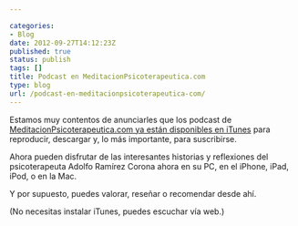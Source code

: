 ```yaml
---

categories:
- Blog
date: 2012-09-27T14:12:23Z
published: true
status: publish
tags: []
title: Podcast en MeditacionPsicoterapeutica.com
type: blog
url: /podcast-en-meditacionpsicoterapeutica-com/
---
```


<p style="text-align: left;">Estamos muy contentos de anunciarles que los podcast de <a href="https://itunes.apple.com/mx/podcast/meditacion-psicoterapeutica/id565283940" target="_blank">MeditacionPsicoterapeutica.com ya están disponibles en iTunes</a> para reproducir, descargar y, lo más importante, para suscribirse.

<p style="text-align: left;">Ahora pueden disfrutar de las interesantes historias y reflexiones del psicoterapeuta Adolfo Ramírez Corona ahora en su PC, en el iPhone, iPad, iPod, o en la Mac.

<p style="text-align: left;">Y por supuesto, puedes valorar, reseñar o recomendar desde ahí.

(No necesitas instalar iTunes, puedes escuchar vía web.)
